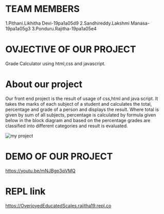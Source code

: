 # TEAM MEMBERS

1.Pithani.Likhitha Devi-19pa1a05d9
2.Sandhireddy.Lakshmi Manasa-19pa1a05g3
3.Ponduru.Rajitha-19pa1a05e4

# OVJECTIVE OF OUR PROJECT

Grade Calculator using html,css and javascript.

# About our project
Our front end project is the result of usage of css,html and java script. It takes the marks of each subject of a student and calculates the total, percentage and grade of a person and displays the result. Where total is given by sum of all subjects, percentage is calculated by formula given below in the block diagram and based on the percentage grades are classified into different categories and result is evaluated.

![my project](https://raw.githubusercontent.com/Rajitha-19/ML2020/main/WhatsApp%20Image%202020-10-26%20at%209.54.52%20PM.jpeg?token=ARKLDVJPQ6C2OP2JFBIXWC27S6QBM)

# DEMO OF OUR PROJECT
https://youtu.be/mNJBgp3qVMQ
# REPL link
https://OverjoyedEducatedScales.rajitha19.repl.co
